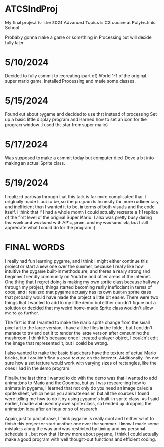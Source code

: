 # ATCSIndProj
My final project for the 2024 Advanced Topics in CS course at Polytechnic School

Probably gonna make a game or something in Processing but will decide fully later.

# 5/10/2024
Decided to fully commit to recreating (part of) World 1-1 of the original super mario game.
Installed Processing and made some classes.

# 5/15/2024
Found out about pygame and decided to use that instead of processing
Set up a basic little display program and learned how to set an icon for the program window
(I used the star from super mario)

# 5/17/2024
Was supposed to make a commit today but computer died. Dove a bit into making an actual Sprite class.

# 5/19/2024
I realized partway through that this task is far more complicated than I originally made it out to be, so the program is honestly far more rudimentary and inefficient than I wanted it to be, in terms of both visuals and the code itself. I think that if I had a whole month I could actually recreate a 1:1 replica of the first level of the original Super Mario. I also was pretty busy during the week and weekend with AP's, prom, and my weekend job, but I still appreciate what I could do for the program :).

# FINAL WORDS
I really had fun learning pygame, and I think I might either continue this project or start a new one over the summer, because I really like how intuitive the pygame built-in methods are, and theres a really strong and beginner friendly community on Youtube and other areas of the internet. One thing that I regret doing is making my own sprite class because halfway through my project, things started becoming really ineficcient in terms of code, and I realized that pygame actually has its own built-in sprite class that probably would have made the project a little bit easier. There were two things that I wanted to add to my little demo but either couldn't figure out a solution or decided that my weird home-made Sprite class wouldn't allow me to go further.

The first is that I wanted to make the mario sprite change from the small pixel art to the large version. I have all the files in the folder, but I couldn't manage to try and get it to render the large version after consuming the mushroom. I think it's because once I created a player object, I couldn't edit the image that represented it, but I could be wrong.

I also wanted to make the basic black bars have the texture of actual Mario bricks, but I couldn't find a good texture on the internet. Additionally, I'm not sure how a set texture would work with varying sizes of rectangles, like the ones I had in the demo program.

Finally, the last thing I wanted to do with the demo was that I wanted to add animations to Mario and the Goomba, but as I was researching how to animate in pygame, I learned that not only do you need an image called a sprite sheet, which helps you animate easier, but all the sources I found were telling me how to do it by using pygame's built-in sprite class. As I said earlier, I made and used my own sprite class, so I ended up dropping the animation idea after an hour or so of research.

Again, just to paraphrase, I think pygame is really cool and I either want to finish this project or start another one over the summer. I know I made some mistakes along the way and was restricted by timing and my personal schedule :( , but now that I know more about pygame, I think I could actually make a good program with well thought-out functions and efficient coding. 